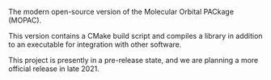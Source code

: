 The modern open-source version of the Molecular Orbital PACkage (MOPAC).

This version contains a CMake build script and compiles a library in addition to an executable for integration with other software.

This project is presently in a pre-release state, and we are planning a more official release in late 2021.
